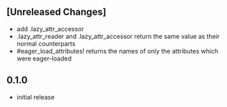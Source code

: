 ## [Unreleased Changes]

- add .lazy_attr_accessor
- .lazy_attr_reader and .lazy_attr_accessor return the same value as their normal counterparts
- #eager_load_attributes! returns the names of only the  attributes which were eager-loaded

## 0.1.0

- initial release
